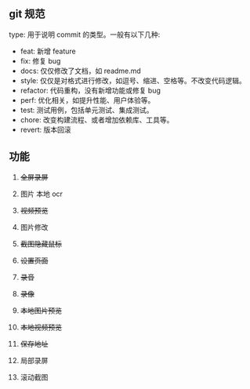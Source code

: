 ## git 规范

type: 用于说明 commit 的类型。一般有以下几种:

- feat: 新增 feature
- fix: 修复 bug
- docs: 仅仅修改了文档，如 readme.md
- style: 仅仅是对格式进行修改，如逗号、缩进、空格等。不改变代码逻辑。
- refactor: 代码重构，没有新增功能或修复 bug
- perf: 优化相关，如提升性能、用户体验等。
- test: 测试用例，包括单元测试、集成测试。
- chore: 改变构建流程、或者增加依赖库、工具等。
- revert: 版本回滚

## 功能

1. ~~全屏录屏~~

2. 图片 本地 ocr

3. ~~视频预览~~

4. 图片修改

5. ~~截图隐藏鼠标~~

6. ~~设置页面~~

7. ~~录音~~

8. ~~录像~~

9. ~~本地图片预览~~

10. ~~本地视频预览~~

11. ~~保存地址~~

12. 局部录屏

13. 滚动截图
